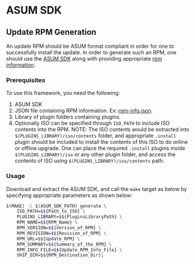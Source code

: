 # ASUM SDK

## Update RPM Generation

An update RPM should be ASUM format compliant in order for one to successfully install the update. In order to generate such an RPM, one should use the [ASUM SDK](../sdk/Makefile) along with providing appropriate [rpm information](./rpm-info.json).

### Prerequisites

To use this framework, you need the following:
1. ASUM SDK
2. JSON file containing RPM information. Ex: [rpm-info.json](./rpm-info.json).
3. Library of plugin folders containing plugins.
4. Optionally ISO can be specified through `ISO_PATH` to include ISO contents into the RPM.
   NOTE: The ISO contents would be extracted into `$(PLUGINS_LIBRARY)/iso/contents` folder, and appropriate `.install` plugin should be included to install the contents of this ISO to do online or offline upgrade. One can place the  required `.install` plugins inside `$(PLUGINS_LIBRARY)/iso` or any other plugin folder, and access the contents of ISO using `$(PLUGINS_LIBRARY)/iso/contents` path.

### Usage

Download and extract the ASUM SDK, and call the `make` target as below by specifying appropriate parameters as shown below:

```bash
$(MAKE) -C $(ASUM_SDK_PATH) generate \
    ISO_PATH=$${Path_to_ISO} \
    PLUGINS_LIBRARY=$${PluginsLibraryPath} \
    RPM_NAME=$${RPM_Name} \
    RPM_VERSION=$${Version_of_RPM} \
    RPM_REVISION=$${Revision_of_RPM} \
    RPM_URL=$${Update_RPM} \
    RPM_SUMMARY=$${Summary_of_the_RPM} \
    RPM_INFO_FILE=$${Update_RPM_Info_File} \
    SHIP_DIR=$${RPM_Destination_Dir};
```
